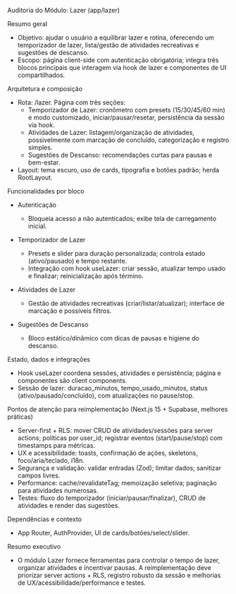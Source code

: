 Auditoria do Módulo: Lazer (app/lazer)

Resumo geral
- Objetivo: ajudar o usuário a equilibrar lazer e rotina, oferecendo um temporizador de lazer, lista/gestão de atividades recreativas e sugestões de descanso.
- Escopo: página client-side com autenticação obrigatória; integra três blocos principais que interagem via hook de lazer e componentes de UI compartilhados.

Arquitetura e composição
- Rota: /lazer. Página com três seções:
  - Temporizador de Lazer: cronômetro com presets (15/30/45/60 min) e modo customizado, iniciar/pausar/resetar, persistência da sessão via hook.
  - Atividades de Lazer: listagem/organização de atividades, possivelmente com marcação de concluído, categorização e registro simples.
  - Sugestões de Descanso: recomendações curtas para pausas e bem-estar.
- Layout: tema escuro, uso de cards, tipografia e botões padrão; herda RootLayout.

Funcionalidades por bloco
- Autenticação
  - Bloqueia acesso a não autenticados; exibe tela de carregamento inicial.

- Temporizador de Lazer
  - Presets e slider para duração personalizada; controla estado (ativo/pausado) e tempo restante.
  - Integração com hook useLazer: criar sessão, atualizar tempo usado e finalizar; reinicialização após término.

- Atividades de Lazer
  - Gestão de atividades recreativas (criar/listar/atualizar); interface de marcação e possíveis filtros.

- Sugestões de Descanso
  - Bloco estático/dinâmico com dicas de pausas e higiene do descanso.

Estado, dados e integrações
- Hook useLazer coordena sessões, atividades e persistência; página e componentes são client components.
- Sessão de lazer: duracao_minutos, tempo_usado_minutos, status (ativo/pausado/concluído), com atualizações no pause/stop.

Pontos de atenção para reimplementação (Next.js 15 + Supabase, melhores práticas)
- Server-first + RLS: mover CRUD de atividades/sessões para server actions; políticas por user_id; registrar eventos (start/pause/stop) com timestamps para métricas.
- UX e acessibilidade: toasts, confirmação de ações, skeletons, foco/aria/teclado, i18n.
- Segurança e validação: validar entradas (Zod); limitar dados; sanitizar campos livres.
- Performance: cache/revalidateTag; memoização seletiva; paginação para atividades numerosas.
- Testes: fluxo do temporizador (iniciar/pausar/finalizar), CRUD de atividades e render das sugestões.

Dependências e contexto
- App Router, AuthProvider, UI de cards/botões/select/slider.

Resumo executivo
- O módulo Lazer fornece ferramentas para controlar o tempo de lazer, organizar atividades e incentivar pausas. A reimplementação deve priorizar server actions + RLS, registro robusto da sessão e melhorias de UX/acessibilidade/performance e testes.